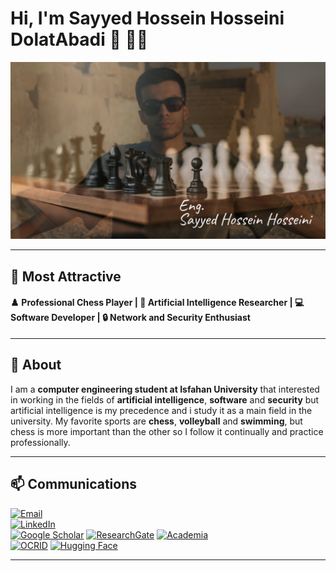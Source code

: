# Hi, I'm Sayyed Hossein Hosseini DolatAbadi 👋 🧑‍💻

![Personal Image](https://github.com/Sayed-Hossein-Hosseini/Sayed-Hossein-Hosseini/blob/master/Personal.png) 

---

## **🌟 Most Attractive**

#### **♟️ Professional Chess Player | 🤖 Artificial Intelligence Researcher | 💻 Software Developer | 🔒 Network and Security Enthusiast**  

---

## **📌 About**
<p>I am a <b>computer engineering student at Isfahan University</b> that interested in working in the fields of
       <b>artificial intelligence</b>, <b>software</b> and <b>security</b>
       but artificial intelligence is my precedence and i study it as a main field in the university.
       My favorite sports are
       <b>chess</b>, <b>volleyball</b> and <b>swimming</b>,
       but chess is more important than the other so I follow it continually and practice professionally.</p>

---

## **📫 Communications**

[![Email](https://img.shields.io/badge/Email-Send_Message-D14836?style=for-the-badge&logo=gmail&logoColor=red)](mailto:youremail@example.com)  
[![LinkedIn](https://img.shields.io/badge/LinkedIn-My_Profile-blue?style=for-the-badge&logo=linkedin&logoColor=white)](https://www.linkedin.com/in/hossein-programmer)   
[![Google Scholar](https://img.shields.io/badge/Google_Scholar-My_Profile-gold?style=for-the-badge&logo=google-scholar&logoColor=white)](https://scholar.google.com/citations?user=lDlEqDoAAAAJ&hl=en)
[![ResearchGate](https://img.shields.io/badge/ResearchGate-My_Profile-green?style=for-the-badge&logo=researchgate&logoColor=white)](https://www.researchgate.net/profile/Seyed-Hossein-Hosseini-Dolatabadi)
[![Academia](https://img.shields.io/badge/Academia.edu-My_Profile-yellow?style=for-the-badge&logo=academia&logoColor=white)](https://www.academia.edu/your-profile-link)  
[![OCRID](https://img.shields.io/badge/OCRID-My_Profile-pink?style=for-the-badge&logo=generic&logoColor=white)](https://orcid.org/0009-0005-1955-8615) 
[![Hugging Face](https://img.shields.io/badge/HuggingFace-My_Profile-FF6F20?style=for-the-badge&logo=huggingface&logoColor=yellow)](https://huggingface.co/your_username)  

---



<!--
**Sayed-Hossein-Hosseini/Sayed-Hossein-Hosseini** is a ✨ _special_ ✨ repository because its `README.md` (this file) appears on your GitHub profile.

Here are some ideas to get you started:

- 🔭 I’m currently working on ...
- 🌱 I’m currently learning ...
- 👯 I’m looking to collaborate on ...
- 🤔 I’m looking for help with ...
- 💬 Ask me about ...
- 📫 How to reach me: ...
- 😄 Pronouns: ...
- ⚡ Fun fact: ...
-->
